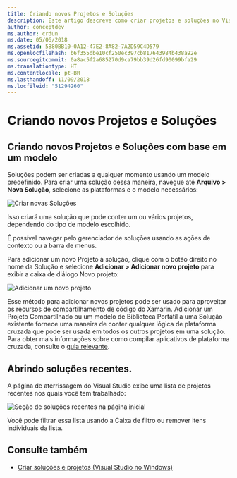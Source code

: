 ```yaml
---
title: Criando novos Projetos e Soluções
description: Este artigo descreve como criar projetos e soluções no Visual Studio para Mac
author: conceptdev
ms.author: crdun
ms.date: 05/06/2018
ms.assetid: 5880BB10-0A12-47E2-8A82-7A2D59C4D579
ms.openlocfilehash: b6f355dbe10cf250ec397cb817643984b438a92e
ms.sourcegitcommit: 0a8ac5f2a685270d9ca79bb39d26fd90099bfa29
ms.translationtype: HT
ms.contentlocale: pt-BR
ms.lasthandoff: 11/09/2018
ms.locfileid: "51294260"
---
```

# <a name="creating-new-projects-and-solutions"></a>Criando novos Projetos e Soluções

## <a name="creating-new-projects-and-solutions-from-a-template"></a>Criando novos Projetos e Soluções com base em um modelo

Soluções podem ser criadas a qualquer momento usando um modelo predefinido. Para criar uma solução dessa maneira, navegue até **Arquivo > Nova Solução**, selecione as plataformas e o modelo necessários:

![Criar novas Soluções](media/projects-and-solutions-image0.png)

Isso criará uma solução que pode conter um ou vários projetos, dependendo do tipo de modelo escolhido.

É possível navegar pelo gerenciador de soluções usando as ações de contexto ou a barra de menus.

Para adicionar um novo Projeto à solução, clique com o botão direito no nome da Solução e selecione **Adicionar > Adicionar novo projeto** para exibir a caixa de diálogo Novo projeto:

![Adicionar um novo projeto](media/projects-and-solutions-image4.png)

Esse método para adicionar novos projetos pode ser usado para aproveitar os recursos de compartilhamento de código do Xamarin. Adicionar um Projeto Compartilhado ou um modelo de Biblioteca Portátil a uma Solução existente fornece uma maneira de conter qualquer lógica de plataforma cruzada que pode ser usada em todos os outros projetos em uma solução. Para obter mais informações sobre como compilar aplicativos de plataforma cruzada, consulte o [guia relevante](https://developer.xamarin.com/guides/cross-platform/application_fundamentals/code-sharing/).

## <a name="opening-recent-solutions"></a>Abrindo soluções recentes.

A página de aterrissagem do Visual Studio exibe uma lista de projetos recentes nos quais você tem trabalhado:

![Seção de soluções recentes na página inicial](media/create-new-projects-recent.png)

Você pode filtrar essa lista usando a Caixa de filtro ou remover itens individuais da lista.

## <a name="see-also"></a>Consulte também

- [Criar soluções e projetos (Visual Studio no Windows)](/visualstudio/ide/creating-solutions-and-projects)